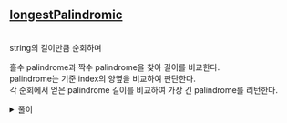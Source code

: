 ## [longestPalindromic](https://leetcode.com/problems/longest-palindromic-substring/)

<br />
string의 길이만큼 순회하며

홀수 palindrome과 짝수 palindrome을 찾아 길이를 비교한다.  
palindrome는 기준 index의 양옆을 비교하여 판단한다.  
각 순회에서 얻은 palindrome 길이를 비교하여 가장 긴 palindrome를 리턴한다.
<br />

<details>
<summary>풀이</summary>
<p>

```js
const longestPalindrome = (s) => {
  if (s.length === 0) return "";
  let longest = "";

  let result = "";
  for (let i = 0; i < s.length; i++) {
    const odd = findPalindrome(s, i, i);
    const even = findPalindrome(s, i, i + 1);
    result = odd.length > even.length ? odd : even;
    longest = longest.length > result.length ? longest : result;
  }
  return longest;
};

const findPalindrome = (s, i, j) => {
  while (i >= 0 && j < s.length && s[i] === s[j]) {
    i--;
    j++;
  }
  return s.slice(i + 1, j);
};
```
